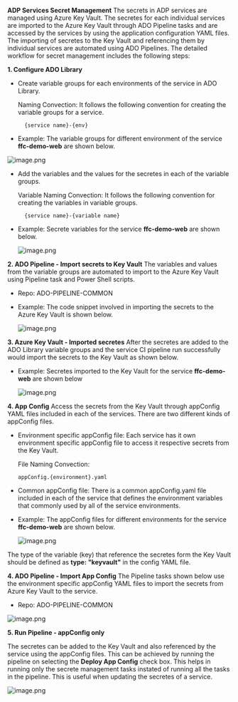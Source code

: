 **ADP Services Secret Management**
The secrets in ADP services are managed using Azure Key Vault. The secretes for each individual services are imported to the Azure Key Vault through ADO Pipeline tasks and are accessed by the services by using the application configuration YAML files. The importing of secretes to the Key Vault and referencing them by individual services are automated using ADO Pipelines. The detailed workflow for secret management includes the following steps:

**1. Configure ADO Library**
- Create variable groups for each environments of the service in ADO Library.

  Naming Convection: It follows the following convention for creating the variable groups for a service.

        {service name}-{env}

-   Example: The variable groups for different environment of the service **ffc-demo-web** are shown below.

  ![image.png](/.attachments/image-1565380a-a26b-4b33-af17-fd93cb4eed9a.png)

- Add the variables and the values for the secretes in each of the variable groups.

  Variable Naming Convection: It follows the following convention for creating the variables in variable groups.

        {service name}-{variable name}

- Example: Secrete variables for the service **ffc-demo-web** are shown below.

  ![image.png](/.attachments/image-57930e36-eb0e-496b-826a-0408e8f2fc95.png)


**2. ADO Pipeline - Import secrets to Key Vault**
The variables and values from the variable groups are automated to import to the Azure Key Vault using 
Pipeline task and Power Shell scripts. 

- Repo: ADO-PIPELINE-COMMON  

- Example: The code snippet involved in importing the secrets to the Azure Key Vault is 
  shown below.

  ![image.png](/.attachments/image-7f15d83b-565f-459d-be07-eaf19436e88b.png)


**3. Azure Key Vault - Imported secretes**
After the secretes are added to the ADO Library variable groups and the service CI pipeline run successfully would import the secrets to the Key Vault as shown below. 

- Example: Secretes imported to the Key Vault for the service **ffc-demo-web** are shown below

  ![image.png](/.attachments/image-a1126983-13e2-4b6f-a25a-f5abc2c61394.png)
 

**4. App Config**
Access the secrets from the Key Vault through appConfig YAML files included in each of the services. 
There are two different kinds of appConfig files. 

- Environment specific appConfig file: Each service has it own environment specific appConfig file to access it 
  respective secrets from the Key Vault.

  File Naming Convection:

      appConfig.{environment}.yaml

- Common appConfig file: There is a common appConfig.yaml file included in each of the service that defines the 
  environment variables that commonly used by all of the service environments.

- Example: The appConfig files for different environments for the service **ffc-demo-web** are shown below.

  ![image.png](/.attachments/image-a78ee751-fe43-4e11-9abe-1ca3a21892d0.png)

The type of the variable (key) that reference the secretes form the Key Vault should be defined as **type: "keyvault"** in the config YAML file.

**4. ADO Pipeline - Import App Config**
The Pipeline tasks shown below use the environment specific appConfig YAML files to import the secrets from Azure Key Vault to the service.

- Repo: ADO-PIPELINE-COMMON  

![image.png](/.attachments/image-31f1a5b6-d2c4-4cb0-947d-d9b1ee812d6b.png)

**5. Run Pipeline - appConfig only**

The secretes can be added to the Key Vault and also referenced by the service using the appConfig files. This can be achieved by running the pipeline on selecting the **Deploy App Config** check box. This helps in running only the secrete management tasks instated of running all the tasks in the pipeline. This is useful when updating the secretes of a service.

![image.png](/.attachments/image-566625e7-445e-4977-b410-4122e40c4f40.png)